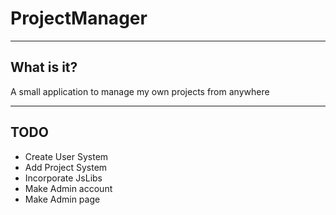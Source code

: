 # ProjectManager
------------------------------------------------------------------------------------------------------------------------
## What is it?
A small application to manage my own projects from anywhere

------------------------------------------------------------------------------------------------------------------------
## TODO
- Create User System
- Add Project System
- Incorporate JsLibs
- Make Admin account
- Make Admin page
